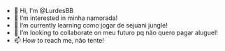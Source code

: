 - 👋 Hi, I’m @LurdesBB
- 👀 I’m interested in minha namorada!
- 🌱 I’m currently learning como jogar de sejuani jungle!
- 💞️ I’m looking to collaborate on meu futuro pq não quero pagar aluguel!
- 📫 How to reach me, não tente!

<!---
LurdesBB/LurdesBB is a ✨ special ✨ repository because its `README.md` (this file) appears on your GitHub profile.
You can click the Preview link to take a look at your changes.
--->
